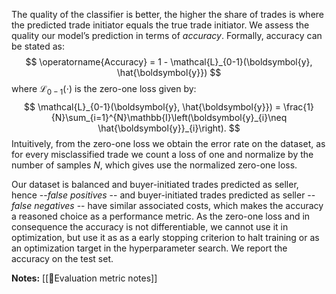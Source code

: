 
The quality of the classifier is better, the higher the share of trades is where the predicted trade initiator equals the true trade initiator. We assess the quality our model’s prediction in terms of *accuracy*. Formally, accuracy can be stated as:
$$
\operatorname{Accuracy} = 1 - \mathcal{L}_{0-1}(\boldsymbol{y}, \hat{\boldsymbol{y}})
$$
where $\mathcal{L}_{0-1}(\cdot)$ is the zero-one loss given by:
$$
 \mathcal{L}_{0-1}(\boldsymbol{y}, \hat{\boldsymbol{y}}) = \frac{1}{N}\sum_{i=1}^{N}\mathbb{I}\left(\boldsymbol{y}_{i}\neq \hat{\boldsymbol{y}}_{i}\right).
$$Intuitively, from the  zero-one loss we obtain the error rate on the dataset, as for every misclassified trade we count a loss of  one and normalize by the number of samples $N$, which gives use the normalized zero-one loss.

Our dataset is balanced and buyer-initiated trades predicted as seller, hence --*false positives* -- and buyer-initiated trades predicted as seller -- *false negatives* -- have similar associated costs, which makes the accuracy a reasoned choice as a performance metric. As the zero-one loss and in consequence the accuracy is not differentiable, we cannot use it in optimization, but use it as as a early stopping criterion to halt training or as an optimization target in the hyperparameter search. We report the accuracy on the test set.

**Notes:**
[[🧭Evaluation metric notes]]